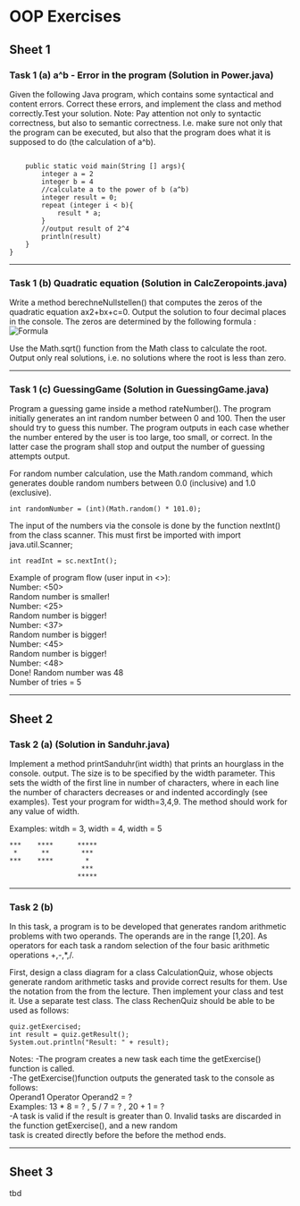 # OOP Exercises
  
  
  
## Sheet 1

### Task 1 (a) a^b - Error in the program (Solution in Power.java)

Given the following Java program, which contains some syntactical and content errors.
Correct these errors, and implement the class and method correctly.Test your solution.
Note: Pay attention not only to syntactic correctness, but also to semantic correctness. 
I.e. make sure not only that the program can be executed, but also that the program does 
what it is supposed to do (the calculation of a^b).

```public Class Power{

    public static void main(String [] args){
        integer a = 2
        integer b = 4
        //calculate a to the power of b (a^b)
        integer result = 0;
        repeat (integer i < b){
            result * a;
        }
        //output result of 2^4
        println(result)
    }
}

```
  
  
_________________________________________________________________________________________________________________________
  
  
### Task 1 (b) Quadratic equation (Solution in CalcZeropoints.java)

Write a method berechneNullstellen() that computes the zeros of the quadratic equation ax2+bx+c=0. 
Output the solution to four decimal places in the console. The zeros are determined by the 
following formula :  
![Formula](https://i.gyazo.com/6fb139baa01ffa90f1a78813cc394b4c.png)

Use the Math.sqrt() function from the Math class to calculate the root. Output only real solutions, 
i.e. no solutions where the root is less than zero.
  
_________________________________________________________________________________________________________________________
  
  
### Task 1 (c) GuessingGame (Solution in GuessingGame.java)

Program a guessing game inside a method rateNumber(). The program initially generates an int random 
number between 0 and 100. Then the user should try to guess this number. The program outputs in each 
case whether the number entered by the user is too large, too small, or correct. In the latter case the 
program shall stop and output the number of guessing attempts output.

For random number calculation, use the Math.random command, which generates double random numbers between 
0.0 (inclusive) and 1.0 (exclusive).

```
int randomNumber = (int)(Math.random() * 101.0); 
```

The input of the numbers via the console is done by the function nextInt() from the class scanner. This must 
first be imported with import java.util.Scanner;

```Scanner sc = new Scanner(System.in);
int readInt = sc.nextInt();
```

Example of program flow (user input in <>):  
Number: <50>  
Random number is smaller!  
Number: <25>  
Random number is bigger!  
Number: <37>  
Random number is bigger!  
Number: <45>  
Random number is bigger!  
Number: <48>  
Done! Random number was 48  
Number of tries = 5  
  
  
  
_________________________________________________________________________________________________________________________
  
  
  
  
## Sheet 2

### Task 2 (a) (Solution in Sanduhr.java)

Implement a method printSanduhr(int width) that prints an hourglass in the console. output. The size is to be specified 
by the width parameter. This sets the width of the first line in number of characters, where in each line the number of 
characters decreases or and indented accordingly (see examples). 
Test your program for width=3,4,9. The method should work for any value of width.

Examples: witdh = 3, width = 4, width = 5

```
***    ****      *****
 *      **        ***
***    ****        *
                  ***
                 ***** 
```


_________________________________________________________________________________________________________________________
  
  
### Task 2 (b)   

In this task, a program is to be developed that generates random arithmetic problems with two operands. The operands are 
in the range [1,20]. As operators for each task a random selection of the four basic arithmetic operations +,-,*,/.

First, design a class diagram for a class CalculationQuiz, whose objects generate random arithmetic tasks and provide correct 
results for them. Use the notation from the from the lecture. Then implement your class and test it. Use a separate test class.
The class RechenQuiz should be able to be used as follows:
  
```Rechenquiz quiz = new Rechenquiz();
quiz.getExercised;
int result = quiz.getResult();
System.out.println("Result: " + result);
```
  
Notes:
-The program creates a new task each time the getExercise() function is called.  
-The getExercise()function outputs the generated task to the console as follows:  
 Operand1 Operator Operand2 = ?  
 Examples: 13 * 8 = ? , 5 / 7 = ? , 20 + 1 = ?  
-A task is valid if the result is greater than 0. Invalid tasks are discarded in the function getExercise(), and a new random   
task is created directly before the before the method ends.  
  
  
  
_________________________________________________________________________________________________________________________
  
  
  
  
## Sheet 3

tbd